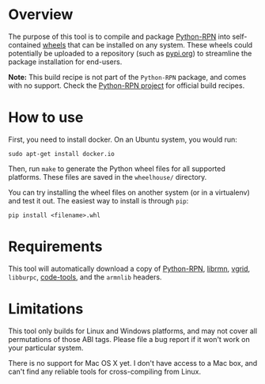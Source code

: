 Overview
========
The purpose of this tool is to compile and package [Python-RPN](https://github.com/meteokid/python-rpn) into self-contained [wheels](https://pythonwheels.com/) that can be installed on any system.
These wheels could potentially be uploaded to a repository (such as [pypi.org](https://pypi.org/)) to streamline the package installation for end-users.

**Note:** This build recipe is not part of the `Python-RPN` package, and comes with no support.  Check the [Python-RPN project](https://github.com/meteokid/python-rpn) for official build recipes.

How to use
==========
First, you need to install docker.  On an Ubuntu system, you would run:
```
sudo apt-get install docker.io
```

Then, run `make` to generate the Python wheel files for all supported platforms.
These files are saved in the `wheelhouse/` directory.

You can try installing the wheel files on another system (or in a virtualenv) and test it out.
The easiest way to install is through `pip`:
```
pip install <filename>.whl
```

Requirements
============
This tool will automatically download a copy of [Python-RPN](https://github.com/meteokid/python-rpn), [librmn](https://github.com/armnlib/librmn), [vgrid](https://gitlab.com/ECCC_CMDN/vgrid), `libburpc`, [code-tools](https://github.com/mfvalin/code-tools), and the `armnlib` headers.

Limitations
===========
This tool only builds for Linux and Windows platforms, and may not cover all
permutations of those ABI tags.
Please file a bug report if it won't work on your particular system.

There is no support for Mac OS X yet.  I don't have access to a Mac box, and
can't find any reliable tools for cross-compiling from Linux.

